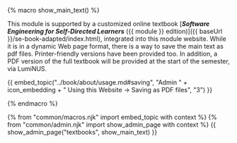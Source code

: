 {% macro show_main_text() %}
<div id="main">

This module is supported by a customized online textbook [**_Software Engineering for Self-Directed Learners_** ({{ module }} edition)]({{ baseUrl }}/se-book-adapted/index.html), integrated into this module website. While it is in a dynamic Web page format, there is a way to save the main text as pdf files. Printer-friendly versions have been provided too. In addition, a PDF version of the full textbook will be provided at the start of the semester, via LumiNUS.

{{ embed_topic("../book/about/usage.md#saving", "Admin " + icon_embedding + " Using this Website → Saving as PDF files", "3") }}

</div>
{% endmacro %}

{% from "common/macros.njk" import embed_topic with context %}
{% from "common/admin.njk" import show_admin_page with context %}
{{ show_admin_page("textbooks", show_main_text) }}